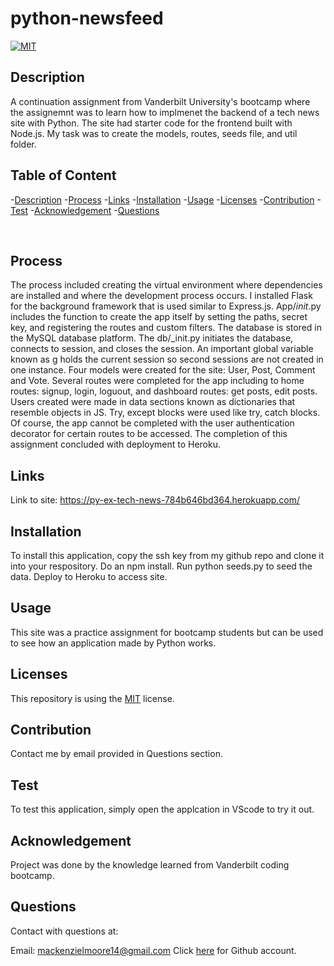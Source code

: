 # python-newsfeed

[![MIT](https://img.shields.io/badge/License-MIT-yellow.svg)](https://opensource.org/licenses/MIT)
  

## Description
A continuation assignment from Vanderbilt University's bootcamp where the assignemnt was to learn how to implmenet the backend of a tech news site with Python. The site had starter code for the frontend built with Node.js. My task was to create the models, routes, seeds file, and util folder.


## Table of Content
-[Description](#Description)
-[Process](#Process)
-[Links](#Links)
-[Installation](#Installation)
-[Usage](#Usage)
-[Licenses](#Licenses)
-[Contribution](#Contribution)
-[Test](#Test)
-[Acknowledgement](#Acknowledgement)
-[Questions](#Questions)

<img src=""/>
<img src=""/>
<img src=""/>
<img src=""/>

## Process
The process included creating the virtual environment where dependencies are installed and where the development process occurs. I installed Flask for the background framework that is used similar to Express.js. App/_init_.py includes the function to create the app itself by setting the paths, secret key, and registering the routes and custom filters. The database is stored in the MySQL database platform. The db/_init.py initiates the database, connects to session, and closes the session. An important global variable known as g holds the current session so second sessions are not created in one instance. Four models were created for the site: User, Post, Comment and Vote. Several routes were completed for the app including to home routes: signup, login, loguout, and dashboard routes: get posts, edit posts. Users created were made in data sections known as dictionaries that resemble objects in JS. Try, except blocks were used like try, catch blocks. Of course, the app cannot be completed with the user authentication decorator for certain routes to be accessed. The completion of this assignment concluded with deployment to Heroku.


## Links
Link to site: https://py-ex-tech-news-784b646bd364.herokuapp.com/

## Installation
To install this application, copy the ssh key from my github repo and clone it into your respository. Do an npm install. Run python seeds.py to seed the data. Deploy to Heroku to access site.


## Usage
This site was a practice assignment for bootcamp students but can be used to see how an application made by Python works. 


## Licenses
This repository is using the [MIT](https://opensource.org/licenses/MIT) license.


## Contribution
Contact me by email provided in Questions section.


## Test
To test this application, simply open the applcation in VScode to try it out.


## Acknowledgement
Project was done by the knowledge learned from Vanderbilt coding bootcamp.


## Questions
Contact with questions at:

Email: mackenzielmoore14@gmail.com
Click [here](https://github.com/mackemo) for Github account.